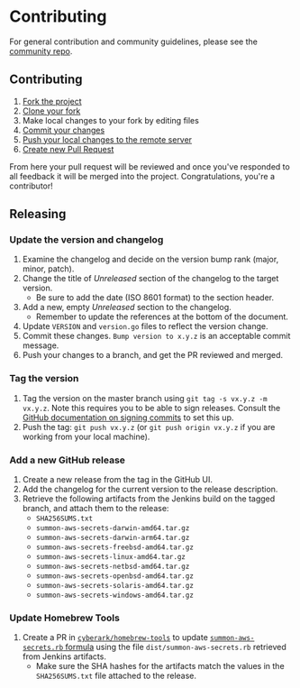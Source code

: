 # Contributing

For general contribution and community guidelines, please see the [community repo](https://github.com/cyberark/community).

## Contributing

1. [Fork the project](https://help.github.com/en/github/getting-started-with-github/fork-a-repo)
2. [Clone your fork](https://help.github.com/en/github/creating-cloning-and-archiving-repositories/cloning-a-repository)
3. Make local changes to your fork by editing files
3. [Commit your changes](https://help.github.com/en/github/managing-files-in-a-repository/adding-a-file-to-a-repository-using-the-command-line)
4. [Push your local changes to the remote server](https://help.github.com/en/github/using-git/pushing-commits-to-a-remote-repository)
5. [Create new Pull Request](https://help.github.com/en/github/collaborating-with-issues-and-pull-requests/creating-a-pull-request-from-a-fork)

From here your pull request will be reviewed and once you've responded to all
feedback it will be merged into the project. Congratulations, you're a
contributor!

## Releasing

### Update the version and changelog

1. Examine the changelog and decide on the version bump rank (major, minor, patch).
2. Change the title of _Unreleased_ section of the changelog to the target version.
   - Be sure to add the date (ISO 8601 format) to the section header.
3. Add a new, empty _Unreleased_ section to the changelog.
   - Remember to update the references at the bottom of the document.
4. Update `VERSION` and `version.go` files to reflect the version change.
5. Commit these changes. `Bump version to x.y.z` is an acceptable commit message.
6. Push your changes to a branch, and get the PR reviewed and merged.

### Tag the version

1. Tag the version on the master branch using `git tag -s vx.y.z -m vx.y.z`.
   Note this requires you to be able to sign releases. Consult the
   [GitHub documentation on signing commits](https://docs.github.com/en/authentication/managing-commit-signature-verification)
   to set this up.
2. Push the tag: `git push vx.y.z` (or `git push origin vx.y.z` if you are
   working from your local machine).

### Add a new GitHub release

1. Create a new release from the tag in the GitHub UI.
2. Add the changelog for the current version to the release description.
3. Retrieve the following artifacts from the Jenkins build on the tagged branch,
   and attach them to the release:
   - `SHA256SUMS.txt`
   - `summon-aws-secrets-darwin-amd64.tar.gz`
   - `summon-aws-secrets-darwin-arm64.tar.gz`
   - `summon-aws-secrets-freebsd-amd64.tar.gz`
   - `summon-aws-secrets-linux-amd64.tar.gz`
   - `summon-aws-secrets-netbsd-amd64.tar.gz`
   - `summon-aws-secrets-openbsd-amd64.tar.gz`
   - `summon-aws-secrets-solaris-amd64.tar.gz`
   - `summon-aws-secrets-windows-amd64.tar.gz`

### Update Homebrew Tools

1. Create a PR in [`cyberark/homebrew-tools`](https://github.com/cyberark/homebrew-tools)
   to update [`summon-aws-secrets.rb` formula](https://github.com/cyberark/homebrew-tools/blob/master/summon-aws-secrets.rb)
   using the file `dist/summon-aws-secrets.rb` retrieved from Jenkins artifacts.
   - Make sure the SHA hashes for the artifacts match the values in the
     `SHA256SUMS.txt` file attached to the release.
